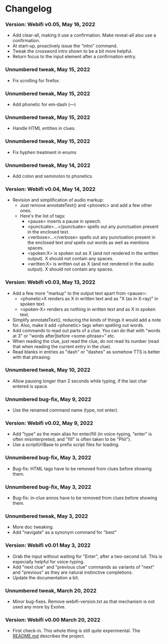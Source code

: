 # Changelog

### Version: Webifi v0.05, May 16, 2022

- Add clear-all, making it use a confirmation. Make reveal-all also use a
  confirmation.
- At start-up, proactively issue the "intro" command.
- Tweak the crossword intro shown to be a bit more helpful.
- Return focus to the input element after a confirmation entry.

### Unnumbered tweak, May 15, 2022

- Fix scrolling for firefox.

### Unnumbered tweak, May 15, 2022

- Add phonetic for em-dash (—)

### Unnumbered tweak, May 15, 2022

- Handle HTML entities in clues.

### Unnumbered tweak, May 15, 2022

- Fix hyphen treatment in enums

### Unnumbered tweak, May 14, 2022

- Add colon and seminolon to phonetics.

### Version: Webifi v0.04, May 14, 2022

- Revision and simplification of audio markup:
  - Just remove annotateText() and &lt;phonetc&gt; and add a few other ones.
  - Here's the list of tags:
    - &lt;pause&gt; inserts a pause in speech.
    - &lt;punctuate&gt;...&lt;/punctuate&gt; spells out any punctuation
      present in the enclosed text.
    - &lt;verbose&gt;...&lt;/verbose&gt; spells out any punctuation
      present in the enclosed text *and* spells out words as well as
      mentions spaces.
    - &lt;spoken:X&gt; is spoken out as X (and not rendered in the written
      output). X should not contain any spaces.
    - &lt;written:X&gt; is written out as X (and not rendered in the audio
      output). X should not contain any spaces.

### Version: Webifi v0.03, May 13, 2022

- Add a few more "markup" to the output text apart from &lt;pause&gt;:
  - &lt;phonetic&gt;X renders as X in written text and as "X (as in X-ray)"
    in spoken text.
  - &lt;spoken-X&gt; renders as nothing in written text and as X in spoken text.
- Simplify annotateText(), reducing the kinds of things it would add
  a note for. Also, make it add &lt;phonetic&gt; tags when spelling out words.
- Add commands to read out parts of a clue. You can do that with
  "words at 3" or "words after|before &lt;some-phrase&gt;" etc.
- When reading the clue, just read the clue, do not read its number (read that
  when reading the current entry in the clue).
- Read blanks in entries as "dash" or "dashes" as somehow TTS is better with
  that phrasing.

### Unnumbered tweak, May 10, 2022

- Allow pausing longer than 2 seconds while typing, if the last char
  entered is space.

### Unnumbered bug-fix, May 9, 2022

- Use the renamed command name (type, not enter).

### Version: Webifi v0.02, May 9, 2022

- Add "type" as the main alias for enter/fill (in voice-typing, "enter"
  is often misinterpreted, and "fill" is often taken to be "Phil").
- Use a scriptUrlBase to prefix script files for loading.

### Unnumbered bug-fix, May 3, 2022

- Bug-fix: HTML tags have to be removed from clues before showing them.

### Unnumbered bug-fix, May 3, 2022

- Bug-fix: in-clue annos have to be removed from clues before showing them.

### Unnumbered tweak, May 3, 2022

- More doc tweaking.
- Add "navigate" as a synonym command for "best"

### Version: Webifi v0.01 May 3, 2022

- Grab the input without waiting for "Enter", after a two-second lull.
  This is especially helpful for voice-typing.
- Add "next clue" and "previous clue" commands as variants of "next"
  and "previous" as they are natural instinctive completions.
- Update the documentation a bit.

### Unnumbered tweak, March 20, 2022

- Minor bug-fixes. Remove webifi-version.txt as that mechanism
  is not used any more by Exolve.

### Version: Webifi v0.00 March 20, 2022

- First check-in. This whole thing is still quite experimental.
  The [README.md](README.md) describes the project.

